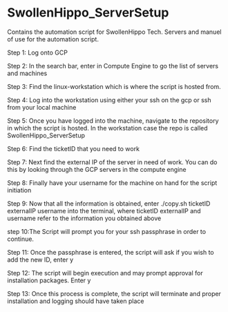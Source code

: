 # SwollenHippo_ServerSetup
Contains the automation script for SwollenHippo Tech. Servers and manuel of use for the automation script.

Step 1: Log onto GCP

Step 2: In the search bar, enter in Compute Engine to go the list of servers and machines

Step 3: Find the linux-workstation which is where the script is hosted from.

Step 4: Log into the workstation using either your ssh on the gcp or ssh from your local machine

Step 5: Once you have logged into the machine, navigate to the repository in which the script is hosted. In the workstation case the repo is called SwollenHippo_ServerSetup

Step 6: Find the ticketID that you need to work

Step 7: Next find the external IP of the server in need of work. You can do this by looking through the GCP servers in the compute engine

Step 8: Finally have your username for the machine on hand for the script initiation

Step 9: Now that all the information is obtained, enter ./copy.sh ticketID externalIP username into the terminal, where ticketID externalIP and username
        refer to the information you obtained above

step 10:The Script will prompt you for your ssh passphrase in order to continue.

Step 11: Once the passphrase is entered, the script will ask if you wish to add the new ID, enter y

Step 12: The script will begin execution and may prompt approval for installation packages. Enter y

Step 13: Once this process is complete, the script will terminate and proper installation and logging should have taken place
